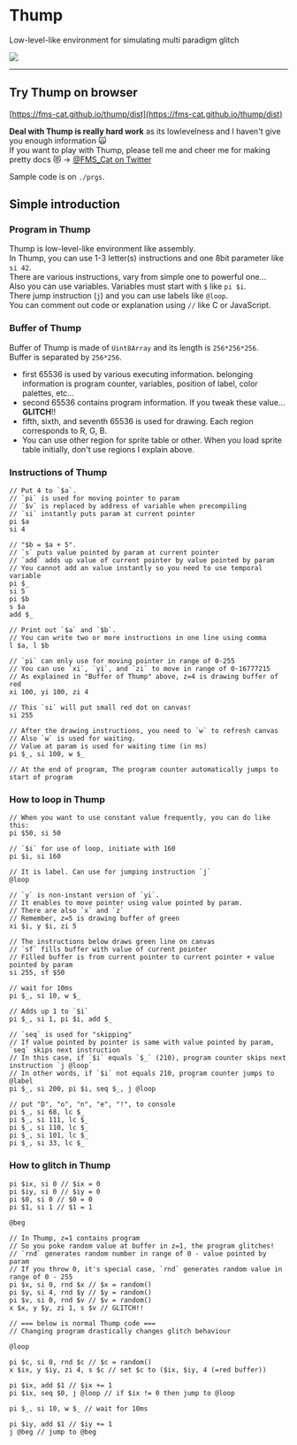 # Thump

Low-level-like environment for simulating multi paradigm glitch

![](https://i.imgur.com/6RXUQzk.gif)

---

## Try Thump on browser

[https://fms-cat.github.io/thump/dist](https://fms-cat.github.io/thump/dist)

**Deal with Thump is really hard work** as its lowlevelness and I haven't give you enough information 🙀  
If you want to play with Thump, please tell me and cheer me for making pretty docs 😻 → [@FMS_Cat on Twitter](https://twitter.com/FMS_Cat)

Sample code is on `./prgs`.

## Simple introduction

### Program in Thump

Thump is low-level-like environment like assembly.  
In Thump, you can use 1-3 letter(s) instructions and one 8bit parameter like `si 42`.  
There are various instructions, vary from simple one to powerful one...  
Also you can use variables. Variables must start with `$` like `pi $i`.  
There jump instruction (`j`) and you can use labels like `@loop`.  
You can comment out code or explanation using `//` like C or JavaScript.

### Buffer of Thump

Buffer of Thump is made of `Uint8Array` and its length is `256*256*256`.  
Buffer is separated by `256*256`.  

- first 65536 is used by various executing information. belonging information is program counter, variables, position of label, color palettes, etc...
- second 65536 contains program information. If you tweak these value... **GLITCH**!!
- fifth, sixth, and seventh 65536 is used for drawing. Each region corresponds to R, G, B.
- You can use other region for sprite table or other. When you load sprite table initially, don't use regions I explain above.

### Instructions of Thump

```
// Put 4 to `$a`.
// `pi` is used for moving pointer to param
// `$v` is replaced by address of variable when precompiling
// `si` instantly puts param at current pointer
pi $a
si 4

// "$b = $a + 5".
// `s` puts value pointed by param at current pointer
// `add` adds up value of current pointer by value pointed by param
// You cannot add an value instantly so you need to use temporal variable
pi $_
si 5
pi $b
s $a
add $_

// Print out `$a` and `$b`.
// You can write two or more instructions in one line using comma
l $a, l $b

// `pi` can only use for moving pointer in range of 0-255
// You can use `xi`, `yi`, and `zi` to move in range of 0-16777215
// As explained in "Buffer of Thump" above, z=4 is drawing buffer of red
xi 100, yi 100, zi 4

// This `si` will put small red dot on canvas!
si 255

// After the drawing instructions, you need to `w` to refresh canvas
// Also `w` is used for waiting.
// Value at param is used for waiting time (in ms)
pi $_, si 100, w $_

// At the end of program, The program counter automatically jumps to start of program
```

### How to loop in Thump

```
// When you want to use constant value frequently, you can do like this:
pi $50, si 50

// `$i` for use of loop, initiate with 160
pi $i, si 160

// It is label. Can use for jumping instruction `j`
@loop

// `y` is non-instant version of `yi`.
// It enables to move pointer using value pointed by param.
// There are also `x` and `z`
// Remember, z=5 is drawing buffer of green
xi $i, y $i, zi 5

// The instructions below draws green line on canvas
// `sf` fills buffer with value of current pointer
// Filled buffer is from current pointer to current pointer + value pointed by param
si 255, sf $50

// wait for 10ms
pi $_, si 10, w $_

// Adds up 1 to `$i`
pi $_, si 1, pi $i, add $_

// `seq` is used for "skipping"
// If value pointed by pointer is same with value pointed by param, `seq` skips next instruction
// In this case, if `$i` equals `$_` (210), program counter skips next instruction `j @loop`
// In other words, if `$i` not equals 210, program counter jumps to @label
pi $_, si 200, pi $i, seq $_, j @loop

// put "D", "o", "n", "e", "!", to console
pi $_, si 68, lc $_
pi $_, si 111, lc $_
pi $_, si 110, lc $_
pi $_, si 101, lc $_
pi $_, si 33, lc $_
```

### How to glitch in Thump
```
pi $ix, si 0 // $ix = 0
pi $iy, si 0 // $iy = 0
pi $0, si 0 // $0 = 0
pi $1, si 1 // $1 = 1

@beg

// In Thump, z=1 contains program
// So you poke random value at buffer in z=1, the program glitches!
// `rnd` generates random number in range of 0 - value pointed by param
// If you throw 0, it's special case, `rnd` generates random value in range of 0 - 255
pi $x, si 0, rnd $x // $x = random()
pi $y, si 4, rnd $y // $y = random()
pi $v, si 0, rnd $v // $v = random()
x $x, y $y, zi 1, s $v // GLITCH!!

// === below is normal Thump code ===
// Changing program drastically changes glitch behaviour

@loop

pi $c, si 0, rnd $c // $c = random()
x $ix, y $iy, zi 4, s $c // set $c to ($ix, $iy, 4 (=red buffer))

pi $ix, add $1 // $ix += 1
pi $ix, seq $0, j @loop // if $ix != 0 then jump to @loop

pi $_, si 10, w $_ // wait for 10ms

pi $iy, add $1 // $iy += 1
j @beg // jump to @beg
```
